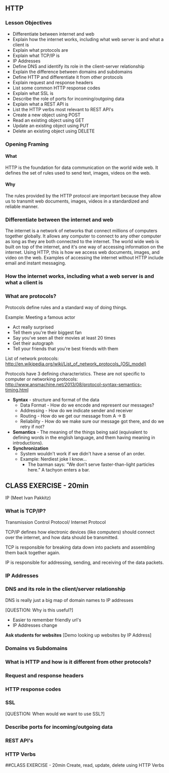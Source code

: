 ## HTTP

### Lesson Objectives

* Differentiate between internet and web
* Explain how the internet works, including what web server is and what a client is
* Explain what protocols are
* Explain what TCP/IP is
* IP Addresses
* Define DNS and identify its role in the client-server relationship
* Explain the difference between domains and subdomains
* Define HTTP and differentiate it from other protocols
* Explain request and response headers
* List some common HTTP response codes
* Explain what SSL is
* Describe the role of ports for incoming/outgoing data
* Explain what a REST API is
* List the HTTP verbs most relevant to REST API's
* Create a new object using POST
* Read an existing object using GET
* Update an existing object using PUT
* Delete an existing object using DELETE

### Opening Framing
#### What

HTTP is the foundation for data communication on the world wide web. It defines the set of rules used to send text, images, videos on the web.

#### Why

The rules provided by the HTTP protocol are important because they allow us to transmit web documents, images, videos in a standardized and reliable manner. 

### Differentiate between the internet and web

The internet is a network of networks that connect millions of computers together globally. It allows any computer to connect to any other computer as long as they are both connected to the internet. The world wide web is built on top of the internet, and it's one way of accessing information on the internet. Using HTTP, this is how we access web documents, images, and video on the web. Examples of accessing the internet without HTTP include email and instant messaging.

### How the internet works, including what a web server is and what a client is

### What are protocols?

Protocols define rules and a standard way of doing things. 

Example: 
Meeting a famous actor 

- Act really surprised
- Tell them you're their biggest fan
- Say you've seen all their movies at least 20 times
- Get their autograph
- Tell your friends that you're best friends with them

List of network protocols:
http://en.wikipedia.org/wiki/List_of_network_protocols_(OSI_model)

Protocols have 3 defining characteristics. These are not specific to computer or networking protocols:
http://www.ansmachine.net/2013/08/protocol-syntax-semantics-timing.html

- **Syntax** - structure and format of the data
  * Data Format - How do we encode and represent our messages?
  * Addressing - How do we indicate sender and receiver
  * Routing - How do we get our message from A -> B
  * Reliability - How do we make sure our message got there, and do we retry if not?
- **Semantics** - The meaning of the things being said (equivalent to defining words in the
english language, and them having meaning in introductions).
- **Synchronization** 
  - System wouldn't work if we didn't have a sense of an order.
  - Example: Nerdiest joke I know...
    * The barman says: “We don’t serve faster-than-light particles here.” A tachyon enters a bar.

## CLASS EXERCISE - 20min
IP (Meet Ivan Pakkitz)

### What is TCP/IP?

Transmission Control Protocol/ Internet Protocol

TCP/IP defines how electronic devices (like computers) should connect over the internet, and how data should be transmitted. 

TCP is responsible for breaking data down into packets and assembling them back together again. 

IP is responsible for addressing, sending, and receiving of the data packets.

### IP Addresses 

### DNS and its role in the client/server relationship 

DNS is really just a big map of domain names to IP addresses

[QUESTION: Why is this useful?]
- Easier to remember friendly url's
- IP Addresses change

**Ask students for websites**
[Demo looking up websites by IP Address]

### Domains vs Subdomains

### What is HTTP and how is it different from other protocols? 

### Request and response headers

### HTTP response codes

### SSL

[QUESTION: When would we want to use SSL?]

### Describe ports for incoming/outgoing data

### REST API's

### HTTP Verbs 

##CLASS EXERCISE - 20min 
Create, read, update, delete using HTTP Verbs 







